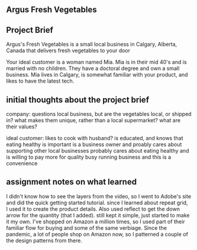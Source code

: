 ## Argus Fresh Vegetables

## Project Brief
Argus's Fresh Vegetables is a small local business in Calgary, Alberta, Canada that delivers fresh vegetables to your door

Your ideal customer is a woman named Mia. Mia is in their mid 40's and is married with no children. They have a doctoral
degree and own a small business.  Mia lives in Calgary, is somewhat familiar with your product, and likes to have the latest tech.

## initial thoughts about the project brief
company: questions
local business, but are the vegetables local, or shipped in?
what makes them unique, rather than a local supermarket?
what are their values?

ideal customer:
likes to cook with husband?
is educated, and knows that eating healthy is important
is a business owner and proably cares about supporting other local businesses
probably cares about eating healthy and is willing to pay more for quality
busy running business and this is a convenience

## assignment notes on what learned
I didn't know how to see the layers from the video, so I went to Adobe's site and did the quick getting started tutorial.  since I learned about repeat grid, I used it to create the product details.  Also used reflect to get the down arrow for the quantity (that I added).  still kept it simple, just started to make it my own.  I've shopped on Amazon a million times, so I used part of their familiar flow for buying and some of the same verbiage.  Since the pandemic, a lot of people shop on Amazon now, so I patterned a couple of the design patterns from there.

